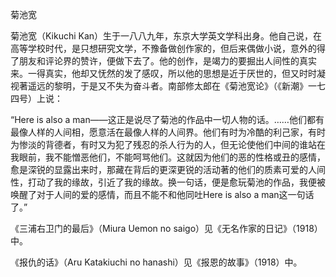 菊池宽

  

菊池宽（Kikuchi Kan）生于一八八九年，东京大学英文学科出身。他自己说，在高等学校时代，是只想研究文学，不豫备做创作家的，但后来偶做小说，意外的得了朋友和评论界的赞许，便做下去了。他的创作，是竭力的要掘出人间性的真实来。一得真实，他却又怃然的发了感叹，所以他的思想是近于厌世的，但又时时凝视著遥远的黎明，于是又不失为奋斗者。南部修太郎在《菊池宽论》（《新潮》一七四号）上说：

  

“Here is also a man——这正是说尽了菊池的作品中一切人物的话。……他们都有最像人样的人间相，愿意活在最像人样的人间界。他们有时为冷酷的利己家，有时为惨淡的背德者，有时又为犯了残忍的杀人行为的人，但无论使他们中间的谁站在我眼前，我不能憎恶他们，不能呵骂他们。这就因为他们的恶的性格或丑的感情，愈是深锐的显露出来时，那藏在背后的更深更锐的活动著的他们的质素可爱的人间性，打动了我的缘故，引近了我的缘故。换一句话，便是愈玩菊池的作品，我便被唤醒了对于人间的爱的感情，而且不能不和他同吐Here is also a man这一句话了。”

  

《三浦右卫门的最后》（Miura Uemon no saigo）见《无名作家的日记》（1918）中。

《报仇的话》（Aru Katakiuchi no hanashi）见《报恩的故事》（1918）中。